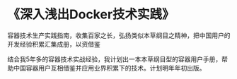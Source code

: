 # 《深入浅出Docker技术实践》
容器技术生产实践指南，收集百家之长，弘扬类似本草纲目之精神，把中国用户的开发经验积累汇集成册，以资借鉴

结合我5年多的容器技术实战经验，我计划出一本本草纲目型的容器用户手册，帮助中国容器用户互相借鉴并应用业界积累下的技术。计划明年年初出版。




